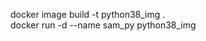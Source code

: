 docker image build -t python38_img .                                                                                                                  
docker run -d --name sam_py python38_img